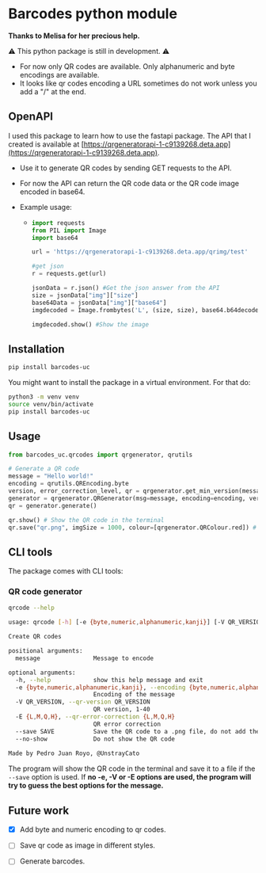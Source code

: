 # Barcodes python module

**Thanks to Melisa for her precious help.**

⚠️ This python package is still in development. ⚠️

* For now only QR codes are available. Only alphanumeric and byte encodings are available.
* It looks like qr codes encoding a URL sometimes do not work unless you add a "/" at the end.

## OpenAPI

I used this package to learn how to use the fastapi package. The API that I created is available at [https://qrgeneratorapi-1-c9139268.deta.app](https://qrgeneratorapi-1-c9139268.deta.app).

* Use it to generate QR codes by sending GET requests to the API.
* For now the API can return the QR code data or the QR code image encoded in base64.
* Example usage:

  * ```python
    import requests
    from PIL import Image
    import base64

    url = 'https://qrgeneratorapi-1-c9139268.deta.app/qrimg/test'

    #get json
    r = requests.get(url)

    jsonData = r.json() #Get the json answer from the API
    size = jsonData["img"]["size"]
    base64Data = jsonData["img"]["base64"]
    imgdecoded = Image.frombytes('L', (size, size), base64.b64decode(base64Data)) #Decode the image

    imgdecoded.show() #Show the image 
    ```

## Installation

```bash
pip install barcodes-uc
```

You might want to install the package in a virtual environment. For that do:

```bash
python3 -m venv venv
source venv/bin/activate
pip install barcodes-uc
```

## Usage

```python
from barcodes_uc.qrcodes import qrgenerator, qrutils

# Generate a QR code
message = "Hello world!"
encoding = qrutils.QREncoding.byte
version, error_correction_level, qr = qrgenerator.get_min_version(message, encoding, qrutils.QRErrorCorrectionLevels.Q)
generator = qrgenerator.QRGenerator(msg=message, encoding=encoding, version=version, error_correction=error_correction_level)
qr = generator.generate()

qr.show() # Show the QR code in the terminal
qr.save("qr.png", imgSize = 1000, colour=[qrgenerator.QRColour.red]) # Save the QR code in a file
```

## CLI tools

The package comes with CLI tools:

### QR code generator

```bash
qrcode --help
```

```bash
usage: qrcode [-h] [-e {byte,numeric,alphanumeric,kanji}] [-V QR_VERSION] [-E {L,M,Q,H}] [--save SAVE] [--no-show] message

Create QR codes

positional arguments:
  message               Message to encode

optional arguments:
  -h, --help            show this help message and exit
  -e {byte,numeric,alphanumeric,kanji}, --encoding {byte,numeric,alphanumeric,kanji}
                        Encoding of the message
  -V QR_VERSION, --qr-version QR_VERSION
                        QR version, 1-40
  -E {L,M,Q,H}, --qr-error-correction {L,M,Q,H}
                        QR error correction
  --save SAVE           Save the QR code to a .png file, do not add the file format
  --no-show             Do not show the QR code
  
Made by Pedro Juan Royo, @UnstrayCato
```

The program will show the QR code in the terminal and save it to a file if the `--save` option is used.
If **no -e, -V or -E options are used, the program will try to guess the best options for the message.**

## Future work

- [x] Add byte and numeric encoding to qr codes.

- [ ] Save qr code as image in different styles.

- [ ] Generate barcodes.